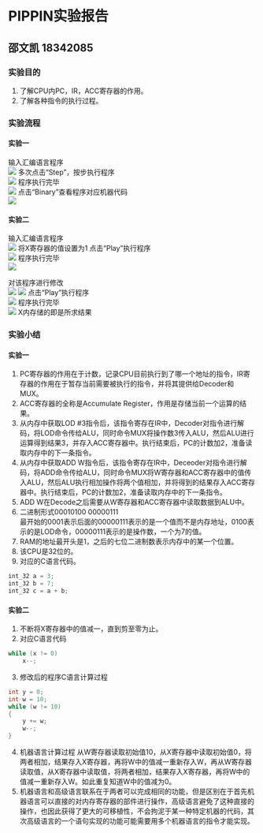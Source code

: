 # PIPPIN实验报告
## 邵文凯 18342085

### 实验目的
1. 了解CPU内PC，IR，ACC寄存器的作用。
2. 了解各种指令的执行过程。

### 实验流程

#### 实验一
输入汇编语言程序<br>
![](images/lab05/1-Input.png)
多次点击“Step”，按步执行程序<br>
![](images/lab05/1-Execute.png)
程序执行完毕<br>
![](images/lab05/1-Finish.png)
点击“Binary”查看程序对应机器代码<br>
![](images/lab05/1-Binary.png)

#### 实验二
输入汇编语言程序<br>
![](images/lab05/2-Input.png)
将X寄存器的值设置为1
点击“Play”执行程序<br>
![](images/lab05/2-Execute.png)
程序执行完毕<br>
![](images/lab05/2-Finish.png)

对该程序进行修改<br>
![](images/lab05/3-Input1.png)
![](images/lab05/3-Input2.png)
点击“Play”执行程序<br>
![](images/lab05/3-Execute.png)
程序执行完毕<br>
![](images/lab05/3-Finish.png)
X内存储的即是所求结果

### 实验小结

#### 实验一
1. PC寄存器的作用在于计数，记录CPU目前执行到了哪一个地址的指令，IR寄存器的作用在于暂存当前需要被执行的指令，并将其提供给Decoder和MUX。
2. ACC寄存器的全称是Accumulate Register，作用是存储当前一个运算的结果。
3. 从内存中获取LOD #3指令后，该指令寄存在IR中，Decoder对指令进行解码，将LOD命令传给ALU，同时命令MUX将操作数3传入ALU，然后ALU进行运算得到结果3，并存入ACC寄存器中。执行结束后，PC的计数加2，准备读取内存中的下一条指令。
4. 从内存中获取ADD W指令后，该指令寄存在IR中，Deceoder对指令进行解码，将ADD命令传给ALU，同时命令MUX将W寄存器和ACC寄存器中的值传入ALU，然后ALU执行相加操作将两个值相加，并将得到的结果存入ACC寄存器中。执行结束后，PC的计数加2，准备读取内存中的下一条指令。
5. ADD W在Decode之后需要从W寄存器和ACC寄存器中读取数据到ALU中。
6. 二进制形式00010100 00000111<br>
最开始的0001表示后面的00000111表示的是一个值而不是内存地址，0100表示的是LOD命令，00000111表示的是操作数，一个为7的值。
7. RAM的地址最开头是1，之后的七位二进制数表示内存中的某一个位置。
8. 该CPU是32位的。
9. 对应的C语言代码。
```C
int_32 a = 3;
int_32 b = 7;
int_32 c = a + b;
```

#### 实验二
1. 不断将X寄存器中的值减一，直到剪至零为止。
2. 对应C语言代码
```C
while (x != 0)
    x--;
```
3. 修改后的程序C语言计算过程
```C
int y = 0;
int w = 10;
while (w != 10)
{
    y += w;
    w--;
}
```
4. 机器语言计算过程
从W寄存器读取初始值10，从X寄存器中读取初始值0，将两者相加，结果存入X寄存器，再将W中的值减一重新存入W，再从W寄存器读取值，从X寄存器中读取值，将两者相加，结果存入X寄存器，再将W中的值减一重新存入W。如此重复知道W中的值减为0。
5. 机器语言和高级语言联系在于两者可以完成相同的功能，但是区别在于首先机器语言可以直接的对内存寄存器的部件进行操作，高级语言避免了这种直接的操作，也因此获得了更大的可移植性，不会拘泥于某一种特定机器的代码，其次高级语言的一个语句实现的功能可能需要用多个机器语言的指令才能实现。











